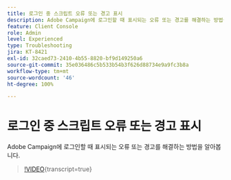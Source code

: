 ```yaml
---
title: 로그인 중 스크립트 오류 또는 경고 표시
description: Adobe Campaign에 로그인할 때 표시되는 오류 또는 경고를 해결하는 방법을 알아봅니다.
feature: Client Console
role: Admin
level: Experienced
type: Troubleshooting
jira: KT-8421
exl-id: 32caed73-2410-4b55-8820-bf9d149250a6
source-git-commit: 35e036486c5b533b54b3f626d88734e9a9fc3b8a
workflow-type: tm+mt
source-wordcount: '46'
ht-degree: 100%

---
```


# 로그인 중 스크립트 오류 또는 경고 표시

Adobe Campaign에 로그인할 때 표시되는 오류 또는 경고를 해결하는 방법을 알아봅니다.

>[!VIDEO](https://video.tv.adobe.com/v/335975?quality=12&learn=on){transcript=true}
